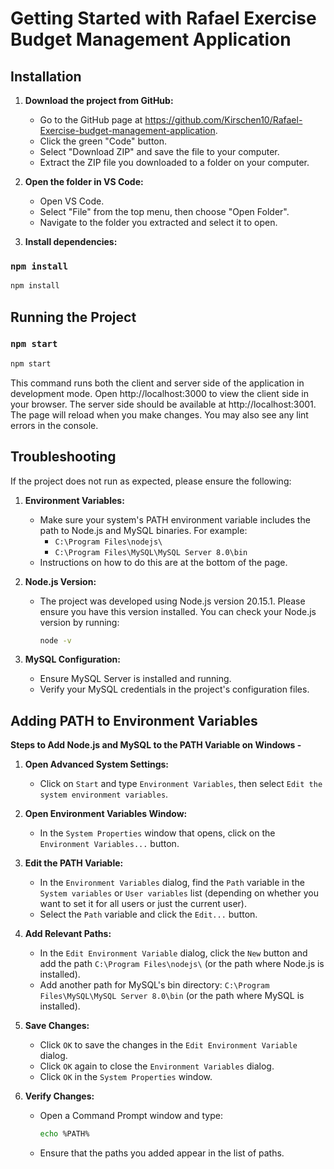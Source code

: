 
# Getting Started with Rafael Exercise Budget Management Application

## Installation

1. **Download the project from GitHub:**
   - Go to the GitHub page at https://github.com/Kirschen10/Rafael-Exercise-budget-management-application.
   - Click the green "Code" button.
   - Select "Download ZIP" and save the file to your computer.
   - Extract the ZIP file you downloaded to a folder on your computer.

2. **Open the folder in VS Code:**
   - Open VS Code.
   - Select "File" from the top menu, then choose "Open Folder".
   - Navigate to the folder you extracted and select it to open.

3. **Install dependencies:**
### `npm install`
   ```sh
   npm install
   ```

## Running the Project

### `npm start`
   ```sh
   npm start
   ```

This command runs both the client and server side of the application in development mode.
Open http://localhost:3000 to view the client side in your browser.
The server side should be available at http://localhost:3001.
The page will reload when you make changes. You may also see any lint errors in the console.

## Troubleshooting

If the project does not run as expected, please ensure the following:

1. **Environment Variables:**
   - Make sure your system's PATH environment variable includes the path to Node.js and MySQL binaries. 
     For example:
       - `C:\Program Files\nodejs\`
       - `C:\Program Files\MySQL\MySQL Server 8.0\bin`
   - Instructions on how to do this are at the bottom of the page.

2. **Node.js Version:**
   - The project was developed using Node.js version 20.15.1. 
   Please ensure you have this version installed. You can check your Node.js version by running:
     ```sh
     node -v
     ```

3. **MySQL Configuration:**
   - Ensure MySQL Server is installed and running.
   - Verify your MySQL credentials in the project's configuration files.

## Adding PATH to Environment Variables

**Steps to Add Node.js and MySQL to the PATH Variable on Windows -**

1. **Open Advanced System Settings:**
   - Click on `Start` and type `Environment Variables`, then select `Edit the system environment variables`.

2. **Open Environment Variables Window:**
   - In the `System Properties` window that opens, click on the `Environment Variables...` button.

3. **Edit the PATH Variable:**
   - In the `Environment Variables` dialog, find the `Path` variable in the `System variables` or `User variables` list (depending on whether you want to set it for all users or just the current user).
   - Select the `Path` variable and click the `Edit...` button.

4. **Add Relevant Paths:**
   - In the `Edit Environment Variable` dialog, click the `New` button and add the path `C:\Program Files\nodejs\` (or the path where Node.js is installed).
   - Add another path for MySQL's bin directory: `C:\Program Files\MySQL\MySQL Server 8.0\bin` (or the path where MySQL is installed).

5. **Save Changes:**
   - Click `OK` to save the changes in the `Edit Environment Variable` dialog.
   - Click `OK` again to close the `Environment Variables` dialog.
   - Click `OK` in the `System Properties` window.

6. **Verify Changes:**
   - Open a Command Prompt window and type:
     ```sh
     echo %PATH%
     ```
   - Ensure that the paths you added appear in the list of paths.
